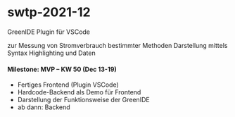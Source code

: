# swtp-2021-12

GreenIDE Plugin für VSCode

zur Messung von Stromverbrauch bestimmter Methoden
Darstellung mittels Syntax Highlighting und Daten

#### Milestone: MVP – KW 50 (Dec 13-19)
- Fertiges Frontend (Plugin VSCode)
- Hardcode-Backend als Demo für Frontend
- Darstellung der Funktionsweise der GreenIDE
- ab dann: Backend
